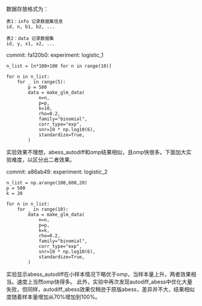 数据存放格式为：

    表1：info 记录数据集信息
    id, n, b1, b2, ...

    表2：data 记录数据集
    id, y, x1, x2, ...


commit: 
fa120b0: experiment: logistic_1
```
n_list = [n*100+100 for n in range(10)]

for n in n_list:
    for _ in range(5):
        p = 500
        data = make_glm_data(
            n=n,
            p=p,
            k=10,
            rho=0.2,
            family="binomial",
            corr_type="exp",
            snr=10 * np.log10(6),
            standardize=True,
        )
```
实验效果不理想，abess_autodiff和omp结果相似，且omp快很多。下面加大实验难度，以区分出二者效果。


commit: 
a86ab49: experiment: logistic_2
```
n_list = np.arange(100,600,20)
p = 500
k = 20

for n in n_list:
    for _ in range(10):
        data = make_glm_data(
            n=n,
            p=p,
            k=k,
            rho=0.2,
            family="binomial",
            corr_type="exp",
            snr=10 * np.log10(6),
            standardize=True,
        )
```
实验显示abess_autodiff在小样本情况下略优于omp，当样本量上升，两者效果相当。速度上当然omp快得多。
此外，实验中再次发现autodiff_abess中优化大量失败，但同样，autodiff_abess效果仅稍逊于原版abess，差异并不大，结果相似度随着样本量增加从70%增加到100%。
